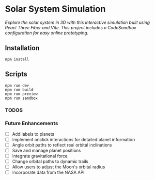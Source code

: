 # Solar System Simulation

_Explore the solar system in 3D with this interactive simulation built using React Three Fiber and Vite. This project includes a CodeSandbox configuration for easy online prototyping._

## Installation

```
npm install
```

## Scripts

```
npm run dev
npm run build
npm run preview
npm run sandbox
```

### TODOS

### Future Enhancements

- [ ] Add labels to planets
- [ ] Implement onclick interactions for detailed planet information
- [ ] Angle orbit paths to reflect real orbital inclinations
- [ ] Save and manage planet positions
- [ ] Integrate gravitational force
- [ ] Change orbital paths to dynamic trails
- [ ] Allow users to adjust the Moon's orbital radius
- [ ] Incorporate data from the NASA API
